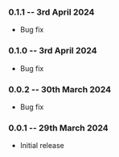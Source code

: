 
### 0.1.1 -- 3rd April 2024
- Bug fix

### 0.1.0 -- 3rd April 2024
- Bug fix

### 0.0.2 -- 30th March 2024
- Bug fix

### 0.0.1 -- 29th March 2024
- Initial release
